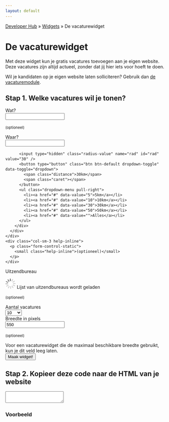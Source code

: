 ```yaml
---
layout: default
---
```


[Developer Hub](/) &raquo; [Widgets](/widgets/) &raquo; De vacaturewidget

# De vacaturewidget

Met deze widget kun je gratis vacatures toevoegen aan je eigen website. Deze vacatures zijn altijd actueel, zonder dat jij hier iets voor hoeft te doen.

Wil je kandidaten op je eigen website laten solliciteren? Gebruik dan [de vacaturemodule](/vacaturemodule).

## Stap 1. Welke vacatures wil je tonen?

<form class="form-horizontal">
  <div class="form-group">
    <label for="s" class="control-label col-sm-3">Wat?</label>
    <div class="col-sm-6">
      <input type="text" name="s" id="s" class="form-control" />
    </div>
    <div class="col-sm-3">
      <p class="form-control-static">
        <small class="help-inline">(optioneel)</small>
      </p>
    </div>
  </div>

  <div class="form-group">
    <label for="p" class="control-label col-sm-3">Waar?</label>
    <div class="col-sm-6">
      <div class="input-group">
        <input type="text" name="p" id="p" class="form-control" />
        <div class="input-group-btn radius-selector">

          <input type="hidden" class="radius-value" name="rad" id="rad" value="30" />
          <button type="button" class="btn btn-default dropdown-toggle" data-toggle="dropdown">
            <span class="distance">30km</span>
            <span class="caret"></span>
          </button>
          <ul class="dropdown-menu pull-right">
            <li><a href="#" data-value="5">5km</a></li>
            <li><a href="#" data-value="10">10km</a></li>
            <li><a href="#" data-value="30">30km</a></li>
            <li><a href="#" data-value="50">50km</a></li>
            <li><a href="#" data-value="">Alles</a></li>
          </ul>
        </div>
      </div>
    </div>
    <div class="col-sm-3 help-inline">
      <p class="form-control-static">
        <small class="help-inline">(optioneel)</small>
      </p>
    </div>
  </div>

  <div class="form-group">
    <label for="r" class="control-label col-sm-3">Uitzendbureau</label>
    <div class="col-sm-6">
      <p class="form-control-static" id="recruiter-list-loader">
        <img src="/images/loading.gif" alt="Even geduld." class="loader--small" />
        Lijst van uitzendbureaus wordt geladen
      </p>
    </div>
    <div class="col-sm-3">
      <p class="form-control-static">
        <small class="help-inline">(optioneel)</small>
      </p>
    </div>
  </div>

  <div class="form-group">
    <label for="l" class="control-label col-sm-3">Aantal vacatures</label>
    <div class="col-sm-6">
      <select name="l" id="l" class="form-control">
        <option value="5">5</option>
        <option value="10" selected>10</option>
        <option value="15">15</option>
        <option value="">Alles</option>
      </select>
    </div>
  </div>

  <div class="form-group">
    <label for="w" class="control-label col-sm-3">Breedte in pixels</label>
    <div class="col-sm-6">
      <input type="number" name="w" id="w" value="550" class="form-control" />
    </div>
    <div class="col-sm-3">
      <p class="form-control-static">
        <small class="help-inline">(optioneel)</small>
      </p>
    </div>
    <div class="col-sm-offset-3 col-sm-6">
      <div class="help-block"> Voor een vacaturewidget die de maximaal beschikbare breedte gebruikt, kun je dit veld leeg laten.</div>
    </div>
  </div>

  <div class="form-group">
    <div class="col-sm-offset-3 col-sm-9">
      <input type="submit" value="Maak widget!" class="btn btn-primary" />
    </div>
  </div>
</form>

<div id="code" class="hidden form-group">
  <h2>Stap 2. Kopieer deze code naar de HTML van je website</h2>

  <textarea id="code-body" onclick="this.focus();this.select();" class="form-control"></textarea>
</div>

<div id="example" class="hidden">
  <h3>Voorbeeld</h3>

  <div id="example-body"></div>
</div>

<script src="//ajax.googleapis.com/ajax/libs/jquery/1.11.1/jquery.min.js"></script>
<script src="/javascripts/layout/jquery-custom-select-box.js"></script>
<script src="/javascripts/external/bootstrap/dropdown.min.js"></script>
<script src="/javascripts/external/hex_sha1.js"></script>
<script src="/javascripts/external/uri.js"></script>
<script src="/javascripts/layout/output-buffer.js"></script>
<script src="/javascripts/api-clients/uitzendbureau-nl-api.js"></script>
<script src="/javascripts/widgets/recruiter.js"></script>
<script src="/javascripts/widgets/job.js"></script>
<script src="/javascripts/widgets/job-controller.js"></script>
